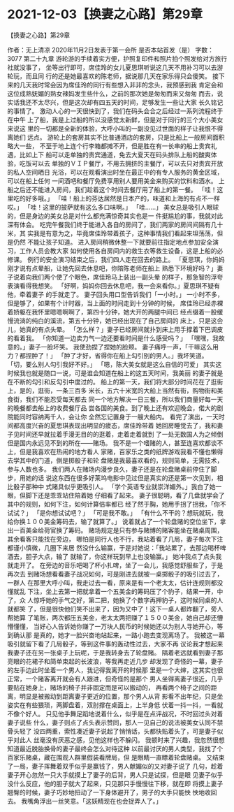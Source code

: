 # 2021-12-03【换妻之心路】第29章



【换妻之心路】第29章



作者：无上清凉 2020年11月2日发表于第一会所 是否本站首发（是） 字数：3077
第二十九章
游轮游的手续着实方便，护照复印件和照片拍个照发给对方旅行社就没事了， 坐等出行即可，席佳玲的女儿夏思琪听说这几天不用补习可以去游轮玩，而且同 行的还是她最喜欢的陈老师，据说那几天在家乐得只会傻笑。
接下来的几天我时常会因为席佳玲的同行有些想入非非的念头，我预感到我 肯定会和这位成熟妩媚的熟女辣妈发生些什么，之前的那次她是匆匆而来又匆匆 而去，说实话我还不太尽兴，但是这次却有四五天的时间，足够发生一些让大家 长久铭记的事情了。
激动人心的一天很快到了，我们在码头会合之后经过一系列流程终于在中午 上了船，我是上过船的所以没感觉太新鲜，但是对于同行的三个大小美女来说这 里的一切都是全新的体验，大呼小叫的一副没见过世面的样子让我恨不得离她们 远点。
游轮上的套房其实不比普通酒店的套房，只是比船上一般房间面积略大一些， 不至于地上连个行李箱都摊不开，但是胜在有一长串的船上贵宾礼遇，比如上下 船可以走单独的贵宾通道，免去大夏天在码头排队上船的酸爽体验，吃饭可以去 单独的ＶＩＰ餐厅，不用去拥挤的主餐厅，可以去只对贵宾开放的私人空间晒日 光浴，可以在观看演出时坐在最正中的有专人服务的黄金区域，可以在船上任何 一间酒吧和餐厅免费享用别人要用美金来购买的饮料和酒水。
上船之后还不能进入房间，我们趁着这个时间去餐厅用了船上的第一餐。
「哇！这里吃的好多哦。」
「哇！船上的芬达居然是日本产的，味道和上海的有点不一样哎。」
「哇！这里的披萨就有这么多口味啊。」
「哇……」
美女总是吸引人眼球的，但是身边的美女总是对什么都充满惊奇其实也是一 件挺尴尬的事，我就对此深有体会。
吃完午餐我们终于能进入各自的房间了，我们两家的房间间隔有几十米，其 实我是有意为之，毕竟席佳玲带着孩子，这种事情我们看起来坦荡荡，但是仍然 不能让孩子知道。
进入房间稍微休整一下就要前往指定地点参加安全演习，工作人员会教大家 如何使用各自房间内的救生衣等救生设备，这是上船的必修课。
例行的安全演习结束之后，我们四人走在回去的路上。
「夏思琪，你妈妈刚才说有点晕船，让她先回去休息吧，你陪陈老师在船上 熟悉下环境好吗？」妻子说着向我们两个使了个眼色，席佳玲马上装出一副头晕 的样子，那急智的浮夸表演看得我想笑。
「好啊，妈妈你回去休息吧，我一会来看你。」夏思琪不疑有他，牵着妻子 的手就走了。
妻子回头用口型告诉我们「一小时。」
一小时不多，但是够了，如果有个计时器，当上面的时间走到十分钟的时候， 席佳玲已经赤裸着娇躯在我怀里嗯嗯啊啊了，第四十分钟，她大开的两腿中间已 经点缀着一股缓慢流淌的纯白的溪流，第五十分钟，她已经出现在了自己房间的 床上，只是这会儿，她真的有点头晕。
「怎么样？」妻子已经房间就扑到床上用手撑着下巴调皮的看着我。
「你知道一边卖力气一边还要看时间是什么感受吗？」
「嘿嘿，我故意的。」妻子一脸坏笑。
我使劲捏了捏她的脸颊。
妻子痛呼一声，「干嘛这么用力？都捏肿了！」
「肿了才好，省得你在船上勾引别的男人。」我坏笑道。
「切，要么别人勾引我好不好。」
「嗯，陈大美女就是这么自信的可爱」
其实这时候我也就是随口一说，可是谁会知道在船上的这五天时间，我美丽 的妻子就是在不断的勾引和反勾引中度过的。
船上的第一天，我们将大部分时间花在了逛街上，是的，逛街，一条三百多 米长，五六十米宽的大船上当然有街，购物街和美食街，我们不能忍受每天都去 同一个地方解决一日三餐，所以我们商量好每一天的晚餐都去船上的收费餐厅品 尝各国的美食。到了晚上还有欢迎晚会，偌大的剧院能同时容纳两千人，会让你 全然忘记置身于一艘大船内。
看完了演出，一天时间都高度兴奋的夏思琪表现出明显的疲态，席佳玲带着 她回房睡觉去了，我和妻子见时间还早就拉着手漫无目的的逛着，走着走着就到 了一处无数国人为之倾倒但是国内永远见不到的所在——赌场。
我不是一个嗜赌的人，甚至连喜欢都谈不上，但是我喜欢在热闹的地方看人 家赌，百家乐之类的纸牌游戏我看不懂也懒得去学其中的门道，倒是掷骰子和轮 盘赌是我最喜欢看的，规则简单，无需技术，参与人数也多。
我们两人在赌场内漫步良久，妻子还是在轮盘赌桌前停住了脚步，用她的话 说这东西在很多好莱坞电影中见过但是真实的还是第一次见到，相比骰子那种中 式赌具似乎更吸引人。
「学个英语专业就崇洋媚外。」我白了她一眼，但脚下还是乖乖站住陪着她 仔细看了起来。
妻子很聪明，看了几盘就学会了其中的规则，如何下注，如何计算倍率都已 经了然于胸，她用手拐了拐我，「你不试试？」
「是你想试试吧？」
「可是我不敢。」
「有什么不干的？想玩就玩，我给你换１００美金筹码去，输了就算了。」 说着就占了一个轮盘赌的空位坐下，拿出一百美金给荷官换了筹码。
赌场规定是只有参与赌博的赌客能坐在赌桌周围，其余看客只能找在旁边， 哪怕是同行人也不行，我站着看了几局，妻子每次下注都谨小慎微，几圈下来居 然没什么输赢，于是对她说：「我站累了，去那边喝杯啤酒去，胆子大点，输了 就输了，你这样玩到早上也没输赢。」
她冲我点了点头我就走开了。
在旁边的音乐吧喝了杯小扎啤，坐了一会儿，我感觉舒服些了，于是再次去 到赌场想看看妻子战况如何，可是刚进去就被一桌掷骰子的吸引过去了，一群人 在那里大呼小叫，我走过去一看，原来是有一个老太太，估计连规则都没懂就乱 下注，坐上去第一把就拿着一个五美金的筹码压了个豹子，结果一开，中了，众 人惊呼她的手气之好，第二把，她换了个数字再押豹子，这时候同桌的人就都笑 了，但是很快他们笑不出来了，因为又中了！这下一桌人都炸翻了，旁人帮她算 了笔账，两次都压五美金，老太太两把赚了１５００美金，她自己却还懵懵懂懂， 当好心人告诉她你赚了一万块人民币的时候她还以为别人寻她开心，等到确认那 是真的，她才一脸兴奋地站起来，一路小跑去变现离场了。
我被这一幕吸引就留下看了几局骰子，等到这件事的轰动性过去，大家不再 议论我才想起来我妻子还在另一张桌子上玩呢，于是我转身去了轮盘赌。
隔着老远就看到妻子那亮眼的花裙子和简单束起的长波浪，等我再走近几步 却发现了奇怪的一幕，妻子的左手边此时坐着一个男人，我记得我离开的时候那 里是一个大婶，这其实也很正常，一个赌客离开就会有人跟进，但奇怪的是那个 男人坐得离妻子很近，几乎要贴在她身上，赌场的椅子并非固定而是可以搬动的， 再看两个椅子之间的距离，明显是被搬动到距离妻子更近的位置，那个男人从背 影看不出年纪，只是坐姿实在有些猥琐，两脚盘着，双肘撑在桌面上，上半身低 伏着一抖一抖，一看就不像个好人。
只见他手舞足蹈地说着什么，似乎是在点评战况，不时回过头对着妻子说些 什么，妻子则点了点头表示赞同，那人一见自己的说法被美女认同不禁骨头轻了 没四两重，索性凑近妻子说起了悄悄话，头都快贴着头了，可是妻子似乎对此人 丝毫没有厌恶之感，见他这样也不躲闪。
我顿时来了兴趣，我忽然很想知道最近脱胎换骨的妻子最终会怎么对待这种 以前最讨厌的男人类型，我找了个百家乐赌桌，藏在围观人群里假装看牌局，但 是眼睛一直瞟着轮盘赌桌。
又结束了一局，妻子挥舞着双手似乎是赢钱了，男人献媚似的又对妻子说了 几句，趁着妻子开心忽然一只大手就摸上了妻子的后背，男人只是试探，但是眼 见妻子似乎没什么反应，他的胆子就大了起来，只见那只手慢慢往下移，就在即 将摸上妻子翘臀的时候，妻子巧妙地扭动了一下身体避开了，男子的大手只能怏 怏地收回去。
我嘴角浮出一丝笑意。「这妖精现在也会捉弄人了。」



